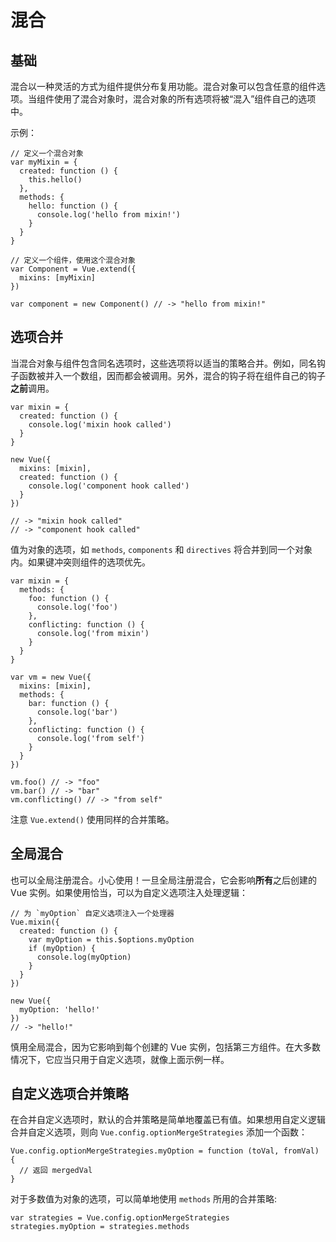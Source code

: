 # 混合

## 基础

混合以一种灵活的方式为组件提供分布复用功能。混合对象可以包含任意的组件选项。当组件使用了混合对象时，混合对象的所有选项将被“混入”组件自己的选项中。

示例：

```
// 定义一个混合对象
var myMixin = {
  created: function () {
    this.hello()
  },
  methods: {
    hello: function () {
      console.log('hello from mixin!')
    }
  }
}

// 定义一个组件，使用这个混合对象
var Component = Vue.extend({
  mixins: [myMixin]
})

var component = new Component() // -> "hello from mixin!"
```

## 选项合并

当混合对象与组件包含同名选项时，这些选项将以适当的策略合并。例如，同名钩子函数被并入一个数组，因而都会被调用。另外，混合的钩子将在组件自己的钩子**之前**调用。

```
var mixin = {
  created: function () {
    console.log('mixin hook called')
  }
}

new Vue({
  mixins: [mixin],
  created: function () {
    console.log('component hook called')
  }
})

// -> "mixin hook called"
// -> "component hook called"
```

值为对象的选项，如 `methods`, `components` 和 `directives` 将合并到同一个对象内。如果键冲突则组件的选项优先。

```
var mixin = {
  methods: {
    foo: function () {
      console.log('foo')
    },
    conflicting: function () {
      console.log('from mixin')
    }
  }
}

var vm = new Vue({
  mixins: [mixin],
  methods: {
    bar: function () {
      console.log('bar')
    },
    conflicting: function () {
      console.log('from self')
    }
  }
})

vm.foo() // -> "foo"
vm.bar() // -> "bar"
vm.conflicting() // -> "from self"
```

注意 `Vue.extend()` 使用同样的合并策略。

## 全局混合

也可以全局注册混合。小心使用！一旦全局注册混合，它会影响**所有**之后创建的 Vue 实例。如果使用恰当，可以为自定义选项注入处理逻辑：

```
// 为 `myOption` 自定义选项注入一个处理器
Vue.mixin({
  created: function () {
    var myOption = this.$options.myOption
    if (myOption) {
      console.log(myOption)
    }
  }
})

new Vue({
  myOption: 'hello!'
})
// -> "hello!"
```

<p class="tip">慎用全局混合，因为它影响到每个创建的 Vue 实例，包括第三方组件。在大多数情况下，它应当只用于自定义选项，就像上面示例一样。</p>

## 自定义选项合并策略

在合并自定义选项时，默认的合并策略是简单地覆盖已有值。如果想用自定义逻辑合并自定义选项，则向 `Vue.config.optionMergeStrategies` 添加一个函数：

```
Vue.config.optionMergeStrategies.myOption = function (toVal, fromVal) {
  // 返回 mergedVal
}
```

对于多数值为对象的选项，可以简单地使用 `methods` 所用的合并策略:

```
var strategies = Vue.config.optionMergeStrategies
strategies.myOption = strategies.methods
```

